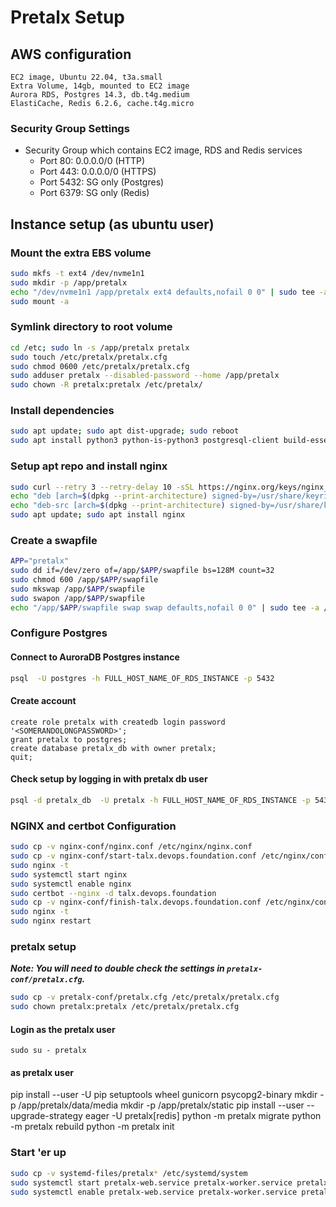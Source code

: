 # Pretalx Setup

## AWS configuration

```text
EC2 image, Ubuntu 22.04, t3a.small
Extra Volume, 14gb, mounted to EC2 image
Aurora RDS, Postgres 14.3, db.t4g.medium
ElastiCache, Redis 6.2.6, cache.t4g.micro
```

### Security Group Settings

- Security Group which contains EC2 image, RDS and Redis services
  - Port 80: 0.0.0.0/0 (HTTP)
  - Port 443: 0.0.0.0/0 (HTTPS)
  - Port 5432: SG only (Postgres)
  - Port 6379: SG only (Redis)

## Instance setup (as ubuntu user)

### Mount the extra EBS volume

```bash
sudo mkfs -t ext4 /dev/nvme1n1
sudo mkdir -p /app/pretalx
echo "/dev/nvme1n1 /app/pretalx ext4 defaults,nofail 0 0" | sudo tee -a /etc/fstab
sudo mount -a
```

### Symlink directory to root volume

```bash
cd /etc; sudo ln -s /app/pretalx pretalx
sudo touch /etc/pretalx/pretalx.cfg
sudo chmod 0600 /etc/pretalx/pretalx.cfg
sudo adduser pretalx --disabled-password --home /app/pretalx
sudo chown -R pretalx:pretalx /etc/pretalx/
```

### Install dependencies

```bash
sudo apt update; sudo apt dist-upgrade; sudo reboot
sudo apt install python3 python-is-python3 postgresql-client build-essential libssl-dev python3-dev gettext python3-pip certbot python3-certbot-nginx
```

### Setup apt repo and install nginx

```bash
sudo curl --retry 3 --retry-delay 10 -sSL https://nginx.org/keys/nginx_signing.key | sudo gpg --dearmor --output /usr/share/keyrings/nginx-archive-keyring.gpg
echo "deb [arch=$(dpkg --print-architecture) signed-by=/usr/share/keyrings/nginx-archive-keyring.gpg] http://nginx.org/packages/mainline/ubuntu `lsb_release -cs` nginx" | sudo tee /etc/apt/sources.list.d/nginx-mainline.list
echo "deb-src [arch=$(dpkg --print-architecture) signed-by=/usr/share/keyrings/nginx-archive-keyring.gpg] http://nginx.org/packages/mainline/ubuntu `lsb_release -cs` nginx" | sudo tee -a /etc/apt/sources.list.d/nginx-mainline.list
sudo apt update; sudo apt install nginx
```

### Create a swapfile

```bash
APP="pretalx"
sudo dd if=/dev/zero of=/app/$APP/swapfile bs=128M count=32
sudo chmod 600 /app/$APP/swapfile
sudo mkswap /app/$APP/swapfile
sudo swapon /app/$APP/swapfile
echo "/app/$APP/swapfile swap swap defaults,nofail 0 0" | sudo tee -a /etc/fstab
```

### Configure Postgres

#### Connect to AuroraDB Postgres instance

```bash
psql  -U postgres -h FULL_HOST_NAME_OF_RDS_INSTANCE -p 5432
```

#### Create account

```pgsql
create role pretalx with createdb login password '<SOMERANDOLONGPASSWORD>';
grant pretalx to postgres;
create database pretalx_db with owner pretalx;
quit;
```

#### Check setup by logging in with pretalx db user

```bash
psql -d pretalx_db  -U pretalx -h FULL_HOST_NAME_OF_RDS_INSTANCE -p 5432
```

### NGINX and certbot Configuration

```bash
sudo cp -v nginx-conf/nginx.conf /etc/nginx/nginx.conf
sudo cp -v nginx-conf/start-talx.devops.foundation.conf /etc/nginx/conf.d/talx.devops.foundation.conf
sudo nginx -t
sudo systemctl start nginx
sudo systemctl enable nginx
sudo certbot --nginx -d talx.devops.foundation
sudo cp -v nginx-conf/finish-talx.devops.foundation.conf /etc/nginx/conf.d/talx.devops.foundation.conf
sudo nginx -t
sudo nginx restart
```

### pretalx setup

***Note: You will need to double check the settings in `pretalx-conf/pretalx.cfg`.***

```bash
sudo cp -v pretalx-conf/pretalx.cfg /etc/pretalx/pretalx.cfg
sudo chown pretalx:pretalx /etc/pretalx/pretalx.cfg
```

#### Login as the pretalx user

`sudo su - pretalx`

#### as pretalx user

pip install --user -U pip setuptools wheel gunicorn psycopg2-binary
mkdir -p /app/pretalx/data/media
mkdir -p /app/pretalx/static
pip install --user --upgrade-strategy eager -U pretalx[redis]
python -m pretalx migrate
python -m pretalx rebuild
python -m pretalx init

### Start 'er up

```bash
sudo cp -v systemd-files/pretalx* /etc/systemd/system
sudo systemctl start pretalx-web.service pretalx-worker.service pretalx-periodic.timer
sudo systemctl enable pretalx-web.service pretalx-worker.service pretalx-periodic.timer
```
